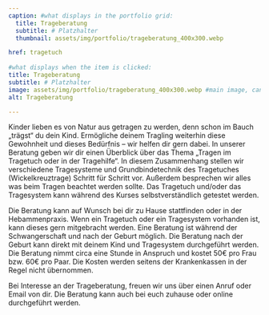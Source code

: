 ```yaml
---
caption: #what displays in the portfolio grid:
  title: Trageberatung
  subtitle: # Platzhalter
  thumbnail: assets/img/portfolio/trageberatung_400x300.webp

href: tragetuch
  
#what displays when the item is clicked:
title: Trageberatung
subtitle: # Platzhalter
image: assets/img/portfolio/trageberatung_400x300.webp #main image, can be a link or a file in assets/img/portfolio
alt: Trageberatung

---
```


Kinder lieben es von Natur aus getragen zu werden, denn schon im Bauch „trägst“ du dein Kind. Ermögliche deinem Tragling weiterhin diese Gewohnheit und dieses Bedürfnis – wir helfen dir gern dabei. In unserer Beratung geben wir dir einen Überblick über das Thema „Tragen im Tragetuch oder in der Tragehilfe“. In diesem Zusammenhang stellen wir verschiedene Tragesysteme und Grundbindetechnik des Tragetuches (Wickelkreuztrage) Schritt für Schritt vor. Außerdem besprechen wir alles was beim Tragen beachtet werden sollte. Das Tragetuch und/oder das Tragesystem kann während des Kurses selbstverständlich getestet werden. 

Die Beratung kann auf Wunsch bei dir zu Hause stattfinden oder in der Hebammenpraxis. Wenn ein Tragetuch oder ein Tragesystem vorhanden ist, kann dieses gern mitgebracht werden. Eine Beratung ist während der Schwangerschaft und nach der Geburt möglich. Die Beratung nach der Geburt kann direkt mit deinem Kind und Tragesystem durchgeführt werden. Die Beratung nimmt circa eine Stunde in Anspruch und kostet 50€ pro Frau bzw. 60€ pro Paar. Die Kosten werden seitens der Krankenkassen in der Regel nicht übernommen. 

Bei Interesse an der Trageberatung, freuen wir uns über einen Anruf oder Email von dir. Die Beratung kann auch bei euch zuhause oder online durchgeführt werden.